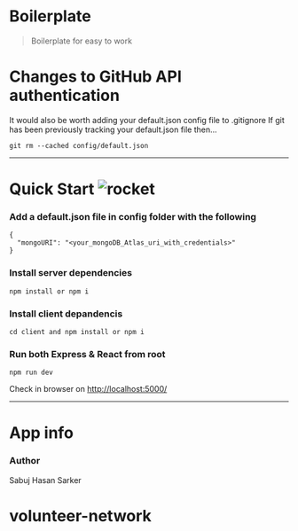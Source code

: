 
# Boilerplate 
> Boilerplate for easy to work 

# Changes to GitHub API authentication

It would also be worth adding your default.json config file to .gitignore If git has been previously tracking your default.json file then...

```
git rm --cached config/default.json
```
---
# Quick Start  ![rocket](https://github.githubassets.com/images/icons/emoji/unicode/1f680.png)

### Add a default.json file in config folder with the following
```
{
  "mongoURI": "<your_mongoDB_Atlas_uri_with_credentials>"
}
```
### Install server dependencies

    npm install or npm i
    
### Install client depandencis

    cd client and npm install or npm i
### Run both Express & React from root

    npm run dev
    
Check in browser on [http://localhost:5000/](http://localhost:5000/)

---
# App info

### Author
Sabuj Hasan Sarker
# volunteer-network
